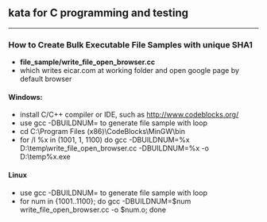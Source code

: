 ## kata for C programming and testing ##
-----
### How to Create Bulk Executable File Samples with unique SHA1 ###
- **file_sample/write_file_open_browser.cc**
- which writes eicar.com at working folder and open google page by default browser

#### Windows: ####
+ install C/C++ compiler or IDE, such as http://www.codeblocks.org/
+ use gcc -DBUILDNUM= to generate file sample with loop
 + cd C:\Program Files (x86)\CodeBlocks\MinGW\bin
 + for /l %x in (1001, 1, 1100) do gcc -DBUILDNUM=%x D:\temp\write_file_open_browser.cc -DBUILDNUM=%x -o D:\temp\%x.exe


#### Linux ####
+ use gcc -DBUILDNUM= to generate file sample with loop
 + for num in {1001..1100}; do gcc -DBUILDNUM=$num write_file_open_browser.cc -o $num.o; done


